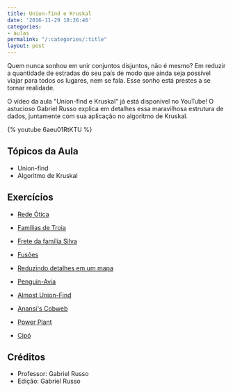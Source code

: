 ```yaml
---
title: Union-find e Kruskal
date: '2016-11-29 18:36:46'
categories:
- aulas
permalink: "/:categories/:title"
layout: post
---
```

Quem nunca sonhou em unir conjuntos disjuntos, não é mesmo? Em reduzir a quantidade de estradas do seu país de modo que ainda seja possível viajar para todos os lugares, nem se fala. Esse sonho está prestes a se tornar realidade.

O vídeo da aula "Union-find e Kruskal" já está disponível no YouTube! O astucioso Gabriel Russo explica em detalhes essa maravilhosa estrutura de dados, juntamente com sua aplicação no algoritmo de Kruskal.

{% youtube 6aeu01RtKTU %} 

## Tópicos da Aula
- Union-find
- Algoritmo de Kruskal

## Exercícios
- [Rede Ótica](http://br.spoj.com/problems/REDOTICA/)

- [Famílias de Troia](http://br.spoj.com/problems/TROIA13/)

- [Frete da família Silva](http://br.spoj.com/problems/FRETE08/)

- [Fusões](http://br.spoj.com/problems/FUSOES1/)

- [Reduzindo detalhes em um mapa](http://br.spoj.com/problems/RMAPA11/)

- [Penguin-Avia](http://acm.timus.ru/problem.aspx?num=1709)

- [Almost Union-Find](https://uva.onlinejudge.org/index.php?option=com_onlinejudge&Itemid=8&page=show_problem&problem=3138)
 
- [Anansi's Cobweb](http://acm.timus.ru/problem.aspx?num=1671)

- [Power Plant](https://icpcarchive.ecs.baylor.edu/index.php?option=com_onlinejudge&Itemid=8&page=show_problem&problem=4448)

- [Cipó](http://br.spoj.com/problems/CIPO/)


## Créditos
- Professor: Gabriel Russo
- Edição: Gabriel Russo

